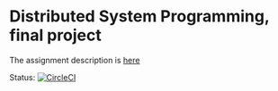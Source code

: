 # Distributed System Programming, final project
The assignment description is [here](https://www.cs.bgu.ac.il/~dsp162/Assignments/Assignment_3)

Status: [![CircleCI](https://circleci.com/gh/hagai-lvi/dsp-final-project.svg?style=svg)](https://circleci.com/gh/hagai-lvi/dsp-final-project)